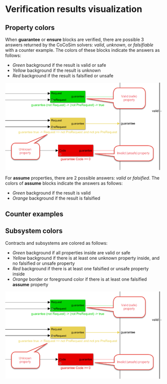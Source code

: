 # Verification results visualization

## Property colors

When **guarantee** or **ensure** blocks are verified, there are possible 3 answers returned by the CoCoSim solvers: *valid*, *unknown*, or *falsifiable* with a counter example. The colors of these blocks indicate the answers as follows:

+ *Green* background if the result is valid or safe
+ *Yellow* background if the result is unknown
+ *Red* background if the result is falsified or unsafe

![property colors](https://github.com/coco-team/cocoSim2/blob/master/doc/images/propertyColors.png "property colors")

For **assume** properties, there are 2 possible answers: *valid* or *falsified*. The colors of **assume** blocks indicate the answers as follows:

+ *Green* background if the result is valid
+ *Orange* background if the result is falsified

## Counter examples

## Subsystem colors

Contracts and subsystems are colored as follows:

+ *Green* background if all properties inside are valid or safe
+ *Yellow* background if there is at least one unknown property inside, and no falsified or unsafe property
+ *Red* background if there is at least one falsified or unsafe property inside
+ *Orange* border or foreground color if there is at least one falsified **assume** property


![property colors](https://github.com/coco-team/cocoSim2/blob/master/doc/images/propertyColors.png "property colors")

